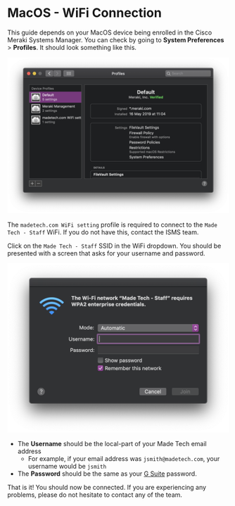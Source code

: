 # MacOS - WiFi Connection

This guide depends on your MacOS device being enrolled in the Cisco Meraki Systems Manager. You can check by going to **System Preferences** > **Profiles**. It should look something like this.

![profiles](/guides/wifi/images/macos/profiles.png)

The `madetech.com WiFi setting` profile is required to connect to the `Made Tech - Staff` WiFi. If you do not have this, contact the ISMS team.

Click on the `Made Tech - Staff` SSID in the WiFi dropdown. You should be presented with a screen that asks for your username and password.

![settings](/guides/wifi/images/macos/settings.png)

- The **Username** should be the local-part of your Made Tech email address 
  - For example, if your email address was `jsmith@madetech.com`, your username would be `jsmith`
- The **Password** should be the same as your [G Suite](http://gsuite.google.com) password.

That is it! You should now be connected. If you are experiencing any problems, please do not hesitate to contact any of the team.
